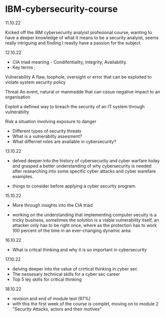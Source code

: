 # IBM-cybersecurity-course


11.10.22

Kicked off the IBM cybersecurity analyist profesional course, wanting to have a deeper knowledge of what it means to be a security analyist, seems really intriguing and finding I reaslly have a passion for the subject. 


12.10.22

- CIA triad meaning - Condifentiality, Integrity, Availability.
- Key terms ;

Vulnerability
A flaw, loophole, oversight or error that can be exploited to violate system security policy

Threat 
An event, natural or manmadde that can casue negative impact to an organisation

Exploit
a defined way to breach the security of an IT system through vulnerabilty

Risk
a situation involving exposure to danger


- Different types of security threats
- What is a vulnerabilty assesment? 
- What differnet roles are available in cybersecurity? 


13.10.22

- delved deeper into the history of cybersecurity and cyber warfare today and grasped a better understanding of why cybersecurity is needed after researching into some specific cyber attacks and cyber warefare examples.

- things to consider before applying a cyber security program.



15.10.22

- More through insights into the CIA triad

- working on the understanding that implementing computer secuity is a tricky business, sometimes the solution is a viable vulnerability itself, an attacker only has to be right once, where as the protection has to work 100 percent of the time in an ever-changing dynamic area.

16.10.22

- What is critcal thinking and why it is so important in cybersecurity

17.10.22

- delving deeper into the value of crirtical thinking in cyber sec 
- The nessesary technical skills for a cyber sec career 
-  Top 5 ley skills for critical thinking


18.10.22
- revision and end of module test (97%) 
- with this the first week of the course is complet, moving on to module 2 "Security Attacks, actors and their motives"
